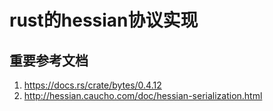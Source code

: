 # rust的hessian协议实现


## 重要参考文档

1. https://docs.rs/crate/bytes/0.4.12
2. http://hessian.caucho.com/doc/hessian-serialization.html